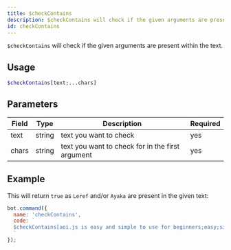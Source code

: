```yaml
---
title: $checkContains 
description: $checkContains will check if the given arguments are present within the text.
id: checkContains
---
```


`$checkContains` will check if the given arguments are present within the text.

## Usage

```php
$checkContains[text;...chars]
```

## Parameters 


| Field     | Type    | Description                                        | Required |
|-----------|---------|----------------------------------------------------|----------|
| text      | string  | text you want to check                             | yes      |
| chars     | string  | text you want to check for in the first argument   | yes      |


## Example

This will return `true` as `Leref` and/or `Ayaka` are present in the given text:

```javascript
bot.command({
  name: 'checkContains',
  code: `
  $checkContains[aoi.js is easy and simple to use for beginners;easy;simple]
  `
});
```
